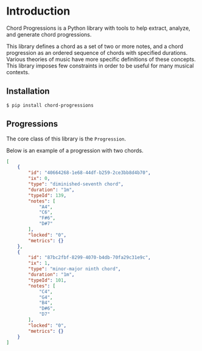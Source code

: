 # Introduction

Chord Progressions is a Python library with tools to help extract, analyze, and generate chord progressions.

This library defines a chord as a set of two or more notes, and a chord progression as an ordered sequence of chords
with specified durations. Various theories of music have more specific definitions of these concepts. This library
imposes few constraints in order to be useful for many musical contexts.

## Installation

    $ pip install chord-progressions

## Progressions

The core class of this library is the `Progression`.

Below is an example of a progression with two chords.

```json
[
    {
        "id": "40664268-1e68-44df-b259-2ce3bb8d4b70",
        "ix": 0,
        "type": "diminished-seventh chord",
        "duration": "1m",
        "typeId": 139,
        "notes": [
            "A4",
            "C6",
            "F#6",
            "D#7"
        ],
        "locked": "0",
        "metrics": {}
    },
    {
        "id": "87bc2fbf-8299-4070-b4db-70fa29c31e9c",
        "ix": 1,
        "type": "minor-major ninth chord",
        "duration": "1m",
        "typeId": 101,
        "notes": [
            "C4",
            "G4",
            "B4",
            "D#6",
            "D7"
        ],
        "locked": "0",
        "metrics": {}
    }
]
```
